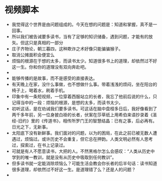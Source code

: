 # 视频脚本
- 我觉得这个世界是由问题组成的。今天在想的问题是：知道和掌握，真不是一回事。
- 所以我们被告诫要多读书，当有了足够的知识储备，遇到问题，才能有的放矢。但这只是真相的一部分
- 庄子齐物论，朝三暮四，这种欺诈之术好像只能骗骗猴子。
- 取消公摊面积会便宜么
- 烦恼的根源在于想的太多，而读书太少。知道很多书上的道理，却依然过不好这一生。你和你的道理没有双向奔赴吧。
-
- 能够传播的是故事，而不是感受的直接表达。
- 有天晚上在家，没什么事做，也不想做什么事。带着浅浅的烦闷，坐在阳台的椅子上，喝着水，刷着手机。
- 印象中有一条短视频，一位穿着西服站立的长者，我忘了他前后说的什么，只记得当中的一段：烦恼的根源，是想的太多，而读书太少。
- 初听这话，是在劝诫我们要多读书。可这话在脑中盘桓多日后，我好像看到了两千多年前，另一位身披白褂的长者，伏案在莎草纸上用希伯来语抄录着《圣经-旧约》里的《传道书》，相传所罗门王的智慧结晶：已有之事，后必再有。日光之下，无新事。
- 太阳底下没有新鲜事。我们面对的问题，以为的困局，在此之前已被无数人遭遇过，烦恼过。或许历史不会重复，但它总在押韵。人类文明必然有人思考过，探索过，在书上记录过。
- 可就是有人不愿意读书，大把的人。不然黑格尔怎么会感叹：“人类从历史中学到的唯一教训，就是没有从历史中吸取到任何教训”。
- 但多读书就一定能消除烦恼么？可能生活会教会你长者的后半句话：读书知道很多道理，却依然过不好这一生。是道理错了么？还是人的问题？
-